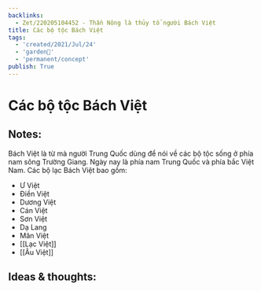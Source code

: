 ```yaml
---
backlinks:
  - Zet/220205104452 - Thần Nông là thủy tổ người Bách Việt
title: Các bộ tộc Bách Việt
tags:
  - 'created/2021/Jul/24'
  - 'garden🏡'
  - 'permanent/concept'
publish: True
---
```

# Các bộ tộc Bách Việt

## Notes:
Bách Việt là từ mà người Trung Quốc dùng để nói về các bộ tộc sống ở phía nam sông Trường Giang. Ngày nay là phía nam Trung Quốc và phía bắc Việt Nam.
Các bộ lạc Bách Việt bao gồm:
- Ư Việt
- Điền Việt
- Dương Việt
- Cán Việt
- Sơn Việt
- Dạ Lang
- Mân Việt
- [[Lạc Việt]]
- [[Âu Việt]]

## Ideas & thoughts:
